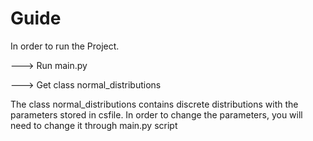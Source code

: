 # Guide
In order to run the Project. 

---> Run main.py

---> Get class normal_distributions

The class normal_distributions contains discrete distributions with the parameters stored in csfile. In order to change the parameters, you will need to change it through main.py script